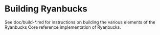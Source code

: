 Building Ryanbucks
================

See doc/build-*.md for instructions on building the various
elements of the Ryanbucks Core reference implementation of Ryanbucks.
